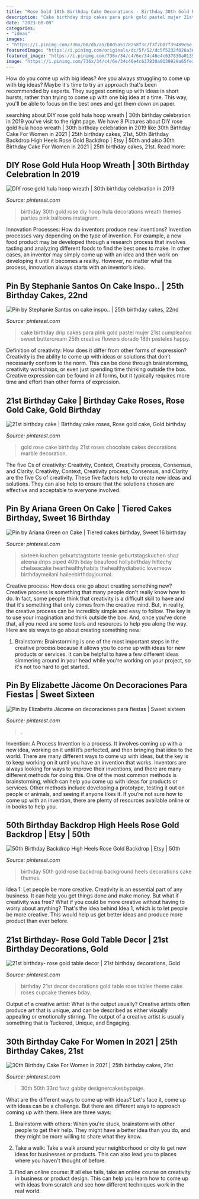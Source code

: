 ```yaml
---
title: "Rose Gold 18th Birthday Cake Decorations - Birthday 30th Gold Rose Diy Hoop Hula Decorations Wreath Themes Parties Pink Balloons Instagram"
description: "Cake birthday drip cakes para pink gold pastel mujer 21st cumpleaños sweet buttercream 25th creative flowers dorado 18th pasteles happy"
date: "2023-08-09"
categories:
- "ideas"
images:
- "https://i.pinimg.com/736x/b0/d5/a5/b0d5a5178258f3c7f3f7b07f39489c6e.jpg"
featuredImage: "https://i.pinimg.com/originals/dc/5f/52/dc5f5232f026a3615f0afde415e77c10.jpg"
featured_image: "https://i.pinimg.com/736x/34/c4/6e/34c46e4c637830a0139929a65feaec8f.jpg"
image: "https://i.pinimg.com/736x/34/c4/6e/34c46e4c637830a0139929a65feaec8f.jpg"
---
```



How do you come up with big ideas?
Are you always struggling to come up with big ideas? Maybe it's time to try an approach that's been recommended by experts. They suggest coming up with ideas in short bursts, rather than trying to come up with one big idea at a time. This way, you'll be able to focus on the best ones and get them down on paper.

	

		
searching about DIY rose gold hula hoop wreath | 30th birthday celebration in 2019 you've visit to the right page. We have 8 Pictures about DIY rose gold hula hoop wreath | 30th birthday celebration in 2019 like 30th Birthday Cake For Women in 2021 | 25th birthday cakes, 21st, 50th Birthday Backdrop High Heels Rose Gold Backdrop | Etsy | 50th and also 30th Birthday Cake For Women in 2021 | 25th birthday cakes, 21st. Read more:
		
    
## DIY Rose Gold Hula Hoop Wreath | 30th Birthday Celebration In 2019

<img loading=lazy src="https://i.pinimg.com/736x/d2/e0/72/d2e0726cdce5592c9f00d6764338072f.jpg?b=t" onerror="this.onerror=null;this.src='https://tse2.mm.bing.net/th?id=OIP.t8OAo635Az9DO7UdiSIpyQHaNL&amp;pid=15.1';" alt="DIY rose gold hula hoop wreath | 30th birthday celebration in 2019">

_Source: pinterest.com_

>birthday 30th gold rose diy hoop hula decorations wreath themes parties pink balloons instagram. 

	

Innovation Processes: How do inventors produce new inventions?
Invention processes vary depending on the type of invention. For example, a new food product may be developed through a research process that involves tasting and analyzing different foods to find the best ones to make. In other cases, an inventor may simply come up with an idea and then work on developing it until it becomes a reality. However, no matter what the process, innovation always starts with an inventor’s idea.

    
## Pin By Stephanie Santos On Cake Inspo.. | 25th Birthday Cakes, 22nd

<img loading=lazy src="https://i.pinimg.com/originals/dc/5f/52/dc5f5232f026a3615f0afde415e77c10.jpg" onerror="this.onerror=null;this.src='https://tse2.mm.bing.net/th?id=OIP.Gjp9YJvwHJ5SiSTWl28FyAHaJ4&amp;pid=15.1';" alt="Pin by Stephanie Santos on cake inspo.. | 25th birthday cakes, 22nd">

_Source: pinterest.com_

>cake birthday drip cakes para pink gold pastel mujer 21st cumpleaños sweet buttercream 25th creative flowers dorado 18th pasteles happy. 

	

Definition of creativity: How does it differ from other forms of expression?
Creativity is the ability to come up with ideas or solutions that don’t necessarily conform to the norm. This can be done through brainstorming, creativity workshops, or even just spending time thinking outside the box. Creative expression can be found in all forms, but it typically requires more time and effort than other forms of expression.

    
## 21st Birthday Cake | Birthday Cake Roses, Rose Gold Cake, Gold Birthday

<img loading=lazy src="https://i.pinimg.com/736x/5b/c7/ae/5bc7aed285065690b38fbce453b1f619.jpg" onerror="this.onerror=null;this.src='https://tse4.mm.bing.net/th?id=OIP.xqXOVv26S6almhLI5cOn9QHaJZ&amp;pid=15.1';" alt="21st birthday cake | Birthday cake roses, Rose gold cake, Gold birthday">

_Source: pinterest.com_

>gold rose cake birthday 21st roses chocolate cakes decorations marble decoration. 

	

The five Cs of creativity: Creativity, Context, Creativity process, Consensus, and Clarity.
Creativity, Context, Creativity process, Consensus, and Clarity are the five Cs of creativity. These five factors help to create new ideas and solutions. They can also help to ensure that the solutions chosen are effective and acceptable to everyone involved.

    
## Pin By Ariana Green On Cake | Tiered Cakes Birthday, Sweet 16 Birthday

<img loading=lazy src="https://i.pinimg.com/736x/b0/d5/a5/b0d5a5178258f3c7f3f7b07f39489c6e.jpg" onerror="this.onerror=null;this.src='https://tse2.mm.bing.net/th?id=OIP.3WcbGyClu21ypnZXzS-8ZAHaIg&amp;pid=15.1';" alt="Pin by Ariana Green on Cake | Tiered cakes birthday, Sweet 16 birthday">

_Source: pinterest.com_

>sixteen kuchen geburtstagstorte teenie geburtstagskuchen shaz aleena drips piped 40th bday beaufood hollybirthday hittechy chelseacake hearthealthyhabits thehealthydiabetic lovemeow birthdaymeilani haileebirthdayjournal. 

	

Creative process: How does one go about creating something new?
Creative process is something that many people don't really know how to do. In fact, some people think that creativity is a difficult skill to have and that it's something that only comes from the creative mind. But, in reality, the creative process can be incredibly simple and easy to follow. The key is to use your imagination and think outside the box. And, once you've done that, all you need are some tools and resources to help you along the way. Here are six ways to go about creating something new: 
1) Brainstorm: Brainstorming is one of the most important steps in the creative process because it allows you to come up with ideas for new products or services. It can be helpful to have a few different ideas simmering around in your head while you're working on your project, so it's not too hard to get started.

    
## Pin By Elizabette Jàcome On Decoraciones Para Fiestas | Sweet Sixteen

<img loading=lazy src="https://i.pinimg.com/736x/34/c4/6e/34c46e4c637830a0139929a65feaec8f.jpg" onerror="this.onerror=null;this.src='https://tse4.mm.bing.net/th?id=OIP.0fNOKThZuDnsLg9XtdSJtgHaJ4&amp;pid=15.1';" alt="Pin by Elizabette Jàcome on decoraciones para fiestas | Sweet sixteen">

_Source: pinterest.com_

>. 

	

Invention: A Process
Invention is a process. It involves coming up with a new idea, working on it until it’s perfected, and then bringing that idea to the world. There are many different ways to come up with ideas, but the key is to keep working on it until you have an invention that works. Inventors are always looking for ways to improve their inventions, and there are many different methods for doing this. One of the most common methods is brainstorming, which can help you come up with ideas for products or services. Other methods include developing a prototype, testing it out on people or animals, and seeing if anyone likes it. If you’re not sure how to come up with an invention, there are plenty of resources available online or in books to help you.

    
## 50th Birthday Backdrop High Heels Rose Gold Backdrop | Etsy | 50th

<img loading=lazy src="https://i.pinimg.com/736x/a9/e9/4d/a9e94dd8abecfb71d490f08f66cd360a.jpg" onerror="this.onerror=null;this.src='https://tse2.mm.bing.net/th?id=OIP.TJpRYXTkbFCBqK_xEoECpQHaHa&amp;pid=15.1';" alt="50th Birthday Backdrop High Heels Rose Gold Backdrop | Etsy | 50th">

_Source: pinterest.com_

>birthday 50th gold rose backdrop background heels decorations cake themes. 

	

Idea 1: Let people be more creative.
Creativity is an essential part of any business. It can help you get things done and make money. But what if creativity was free? What if you could be more creative without having to worry about anything? That's the idea behind Idea 1, which is to let people be more creative. This would help us get better ideas and produce more product than ever before.

    
## 21st Birthday- Rose Gold Table Decor | 21st Birthday Decorations, Gold

<img loading=lazy src="https://i.pinimg.com/736x/89/1a/7e/891a7ed2aef322d62a8f77893ac5097d.jpg" onerror="this.onerror=null;this.src='https://tse1.mm.bing.net/th?id=OIP.HmXj9jnTP4LVun6YFMEGUQHaNK&amp;pid=15.1';" alt="21st birthday- rose gold table decor | 21st birthday decorations, Gold">

_Source: pinterest.com_

>birthday 21st decor decorations gold table rose tables theme cake roses cupcake themes bday. 

	

Output of a creative artist: What is the output usually?
Creative artists often produce art that is unique, and can be described as either visually appealing or emotionally stirring. The output of a creative artist is usually something that is Tuckered, Unique, and Engaging.

    
## 30th Birthday Cake For Women In 2021 | 25th Birthday Cakes, 21st

<img loading=lazy src="https://i.pinimg.com/736x/66/93/18/66931852b5c133ae8f28b62f5c7e10e7.jpg" onerror="this.onerror=null;this.src='https://tse4.mm.bing.net/th?id=OIP.B9BduDkJ3V5PGS2tDjkmHAHaJ3&amp;pid=15.1';" alt="30th Birthday Cake For Women in 2021 | 25th birthday cakes, 21st">

_Source: pinterest.com_

>30th 50th 33rd favz gabby designercakesbypaige. 

	

What are the different ways to come up with ideas?
Let's face it, come up with ideas can be a challenge. But there are different ways to approach coming up with them. Here are three ways: 
1. Brainstorm with others: When you're stuck, brainstorm with other people to get their help. They might have a better idea than you do, and they might be more willing to share what they know.

2. Take a walk: Take a walk around your neighborhood or city to get new ideas for businesses or products. This can also lead you to places where you haven't thought of before.

3. Find an online course: If all else fails, take an online course on creativity in business or product design. This can help you learn how to come up with ideas from scratch and see how different techniques work in the real world.

